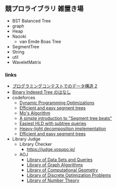 ﻿## 競プロライブラリ 雑置き場

- BST Balanced Tree 
- graph
- Heap
- Nazoki
    - van Emde Boas Tree
- SegmentTree
- String
- util
- WaveletMatrix


### links
- [プログラミングコンテストでのデータ構造 2](http://d.hatena.ne.jp/iwiwi/20120328)
- [Binary Indexed Tree のはなし](http://hos.ac/slides/20140319_bit.pdf)
- codeforces
    - [Dynamic Programming Optimizations](https://codeforces.com/blog/entry/8219)
    - [Efficient and easy segment trees](https://codeforces.com/blog/entry/18051)
    - [Mo's Algorithm](https://codeforces.com/blog/entry/7383)
    - [A simple introduction to "Segment tree beats"](https://codeforces.com/blog/entry/57319)
    - [Easiest HLD with subtree queries](https://codeforces.com/blog/entry/53170)
    - [Heavy-light decomposition implementation](https://codeforces.com/blog/entry/22072)
    - [Efficient and easy segment trees](https://codeforces.com/blog/entry/18051)
- Library Judge
    - Library Checker
        - https://judge.yosupo.jp/
    - AOJ
        - [Library of Data Sets and Queries](https://judge.u-aizu.ac.jp/onlinejudge/finder.jsp?course=DSL)
        - [Library of Graph Algorithms](https://judge.u-aizu.ac.jp/onlinejudge/finder.jsp?course=GRL)
        - [Library of Computational Geometry](https://judge.u-aizu.ac.jp/onlinejudge/finder.jsp?course=CGL)
        - [Library of Discrete Optimization Problems](https://judge.u-aizu.ac.jp/onlinejudge/finder.jsp?course=DPL)
        - [Library of Number Theory](https://judge.u-aizu.ac.jp/onlinejudge/finder.jsp?course=NTL)

